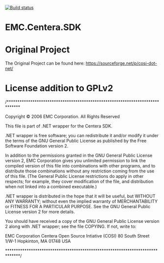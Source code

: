[![Build status](https://ci.appveyor.com/api/projects/status/hx5trf7bmo2tf2y9/branch/master?svg=true)](https://ci.appveyor.com/project/MichelZ/emc-centera-sdk/branch/master)

# EMC.Centera.SDK

# Original Project
The Original Project can be found here: https://sourceforge.net/p/cosi-dot-net/

# License addition to GPLv2
/******************************************************************************

Copyright © 2006 EMC Corporation. All Rights Reserved
 
This file is part of .NET wrapper for the Centera SDK.

.NET wrapper is free software; you can redistribute it and/or modify it under
the terms of the GNU General Public License as published by the Free Software
Foundation version 2.

In addition to the permissions granted in the GNU General Public License
version 2, EMC Corporation gives you unlimited permission to link the compiled
version of this file into combinations with other programs, and to distribute
those combinations without any restriction coming from the use of this file.
(The General Public License restrictions do apply in other respects; for
example, they cover modification of the file, and distribution when not linked
into a combined executable.)

.NET wrapper is distributed in the hope that it will be useful, but WITHOUT ANY
WARRANTY; without even the implied warranty of MERCHANTABILITY or FITNESS FOR A
PARTICULAR PURPOSE. See the GNU General Public License version 2 for more
details.

You should have received a copy of the GNU General Public License version 2
along with .NET wrapper; see the file COPYING. If not, write to:

 EMC Corporation 
 Centera Open Source Intiative (COSI) 
 80 South Street
 1/W-1
 Hopkinton, MA 01748
 USA

******************************************************************************/
